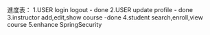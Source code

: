 
進度表：
1.USER login logout   - done
2.USER update profile - done
3.instructor add,edit,show course -done
4.student search,enroll,view course 
5.enhance SpringSecurity
